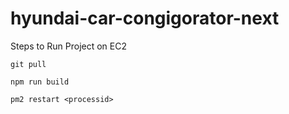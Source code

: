 # hyundai-car-congigorator-next

Steps to Run Project on EC2

```
git pull

npm run build

pm2 restart <processid>

```